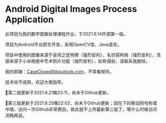 # Android Digital Images Process Application
 此项目为我的数字图像处理课程作业，于2021.6.14开源第一版。
 
 项目为Android平台原生开发，采用OpenCV库、Java语言。
 
 项目中使用的图像来源于巫师之昆特牌（强烈安利）、名侦探柯南（强烈安利），灵感来源于小米相册中艺术照片功能（强烈安利），如有侵权，请联系我删除。
 
 我的邮箱：CaseClosedX@outlook.com，不常看邮件。
 
 技术尚不成熟，欢迎大佬指导。

🌟第二版更新于2021.6.21晚23:11，尚未于Github更新。
 
🌟第三版更新于2021.6.25晚22:02，尚未于Github更新；因在下的移动网号称墙中墙，访问一次Github非常费劲，故此就不上传最新第三版了，等什么时候访问流畅再说。
